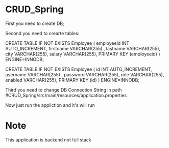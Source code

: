 # CRUD_Spring

First you need to create DB;

Second you need to crearte tables:

CREATE TABLE IF NOT EXISTS Employee (
    employeeid INT AUTO_INCREMENT,
    firstname VARCHAR(255)  ,
    lastname VARCHAR(255),
    city VARCHAR(255),
    salary VARCHAR(255),
    PRIMARY KEY (employeeid)
)  ENGINE=INNODB;

CREATE TABLE IF NOT EXISTS Employee (
    id INT AUTO_INCREMENT,
    username VARCHAR(255)  ,
    password VARCHAR(255),
    role VARCHAR(255),
    enabled VARCHAR(255),
    PRIMARY KEY (id)
)  ENGINE=INNODB;


Third you need to change DB Connection String in path #CRUD_Spring/src/main/resources/application.properties

Now just run the appliction and it's will run 

# Note

This application is backend not full stack
